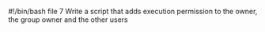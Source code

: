 #!/bin/bash
file 7 Write a script that adds execution permission to the owner, the group owner and the other users
